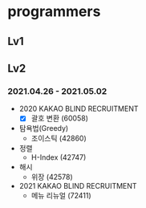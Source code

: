 # programmers

## Lv1


## Lv2
### 2021.04.26 - 2021.05.02

- 2020 KAKAO BLIND RECRUITMENT 
    - [x] 괄호 변환 (60058)
- 탐욕법(Greedy)
    - 조이스틱 (42860)
- 정렬
    - H-Index (42747)
- 해시
    - 위장 (42578)
- 2021 KAKAO BLIND RECRUITMENT
    - 메뉴 리뉴얼 (72411)
 



